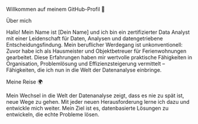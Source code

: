 Willkommen auf meinem GitHub-Profil 👋

Über mich

Hallo! Mein Name ist [Dein Name] und ich bin ein zertifizierter Data Analyst mit einer Leidenschaft für Daten, Analysen und datengetriebene Entscheidungsfindung. Mein beruflicher Werdegang ist unkonventionell: Zuvor habe ich als Hausmeister und Objektbetreuer für Ferienwohnungen gearbeitet. Diese Erfahrungen haben mir wertvolle praktische Fähigkeiten in Organisation, Problemlösung und Effizienzsteigerung vermittelt – Fähigkeiten, die ich nun in die Welt der Datenanalyse einbringe.

Meine Reise 🌍

Mein Wechsel in die Welt der Datenanalyse zeigt, dass es nie zu spät ist, neue Wege zu gehen. Mit jeder neuen Herausforderung lerne ich dazu und entwickle mich weiter. Mein Ziel ist es, datenbasierte Lösungen zu entwickeln, die echte Probleme lösen.
